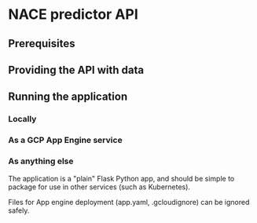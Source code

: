 # NACE predictor API


## Prerequisites

## Providing the API with data

## Running the application

### Locally

### As a GCP App Engine service

### As anything else

The application is a "plain" Flask Python app, and should be simple to package for 
use in other services (such as Kubernetes). 

Files for App engine deployment (app.yaml, .gcloudignore) can be ignored safely.
